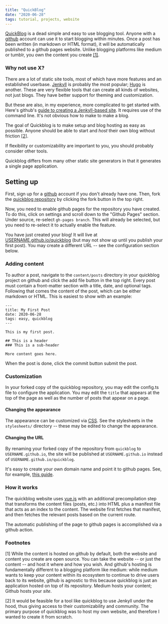```yaml
---
title: "QuickBlog"
date: "2020-06-28"
tags: tutorial, projects, website
---
```


[QuickBlog](https://github.com/anorwell/quickblog) is a dead simple and easy to use blogging tool. Anyone with a [github](https://github.com) account can use it to start blogging within minutes. Once a post has been written (in markdown or HTML format), it will be automatically published to a github pages website. Unlike blogging platforms like medium or tumblr, you own the content you create [[1]](#footnotes).

### Why not use X?

There are a lot of static site tools, most of which have more features and an established userbase. [Jenkyll](https://jekyllrb.com/) is probably the most popular; [Hugo](https://gohugo.io/) is another. These are very flexible tools that can create all kinds of websites, not just blogs. They have better support for theming and customization. 

But these are also, in my experience, more complicated to get started with. Here's github's [guide to creating a Jenkyll-based site](https://help.github.com/en/github/working-with-github-pages/creating-a-github-pages-site-with-jekyll). It requires use of the command line. It's not obvious how to make to make a blog.

The goal of Quickblog is to make setup and blog hosting as easy as possible. Anyone should be able to start and _host_ their own blog without friction [[2]](#footnotes).

If flexibility or customizability are important to you, you should probably consider other tools.

Quickblog differs from many other static site generators in that it generates a single page application. 

## Setting up

First, sign up for a [github](https://github.com) account if you don't already have one. Then, fork the [quickblog repository](https://github.com/anorwell/quickblog) by clicking the fork button in the top right.

Now, you need to enable github pages for the repository you have created. To do this, click on settings and scroll down to the "Github Pages" section. Under source, re-select `gh-pages branch`. This will already be selected, but you need to re-select it to actually enable the feature.

You have just created your blog! It will live at [USERNAME.github.io/quickblog](https://USERNAME.github.io/quickblog) (but may not show up until you publish your first post). You may create a different URL -- see the configuration section below.

### Adding content

To author a post, navigate to the `content/posts` directory in your quickblog project on github and click the add file button in the top right. Every post must contain a front-matter section with a title, date, and optional tags. Following that comes the content of the post, which can be either markdown or HTML. This is easiest to show with an example:

```
---
title: My First Post
date: 2020-06-28
tags: easy, quickblog
---

This is my first post.

## This is a header
### This is a sub-header

More content goes here.
```

When the post is done, click the commit button submit the post.

### Customization

In your forked copy of the quickblog repository, you may edit the config.ts file to configure the application. You may edit the `title` that appears at the top of the page as well as the number of posts that appear on a page.

#### Changing the appearance

The appearance can be customized via [CSS](https://en.wikipedia.org/wiki/Cascading_Style_Sheets). See the stylesheets in the `stylesheets/` directory -- these may be edited to change the appearance.

#### Changing the URL

By renaming your forked copy of the repository from `quickblog` to `USERNAME.github.io`, the site will be published at `USERNAME.github.io` instead of `USERNAME.github.io/quickblog`. 

It's easy to create your own domain name and point it to github pages. See, for example, [this guide](https://help.github.com/en/github/working-with-github-pages/managing-a-custom-domain-for-your-github-pages-site#configuring-a-subdomain).

### How it works

The quickblog website uses [vue.js](https://vuejs.org/) with an additional precompilation step that transforms the content files (posts, etc.) into HTML plus a manifest file that acts as an index to the content. The website first fetches that manifest, and then fetches the relevant posts based on the current route.

The automatic publishing of the page to github pages is accomplished via a github action.

### Footnotes

[1] While the content is hosted on github by default, both the website and content you create are open source. You can take the website -- or just the content -- and host it where and how you wish. And github's hosting is fundamentally different to a blogging platform like medium: while medium wants to keep your content within its ecosystem to continue to drive users back to its website, github is agnostic to this because quickblog is just an application hosted on top of its repository. Medium hosts your content; Github hosts your _site_.

[2] It would be feasible for a tool like quickblog to use Jenkyll under the hood, thus giving access to their customizability and community. The primary purpose of quickblog was to host my own website, and therefore I wanted to create it from scratch.